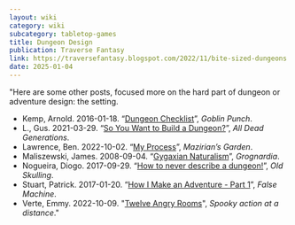 ```yaml
---
layout: wiki
category: wiki
subcategory: tabletop-games
title: Dungeon Design
publication: Traverse Fantasy
link: https://traversefantasy.blogspot.com/2022/11/bite-sized-dungeons.html
date: 2025-01-04
---
```


"Here are some other posts, focused more on the hard part of dungeon or adventure design: the setting.

* Kemp, Arnold. 2016-01-18. “[Dungeon Checklist](https://goblinpunch.blogspot.com/2016/01/dungeon-checklist.html)”, *Goblin Punch*.
* L., Gus. 2021-03-29. “[So You Want to Build a Dungeon?](https://alldeadgenerations.blogspot.com/2021/03/so-you-want-to-build-dungeon.html)”, *All Dead Generations*.
* Lawrence, Ben. 2022-10-02. “[My Process](http://maziriansgarden.blogspot.com/2022/10/my-process.html)”, *Mazirian’s Garden*.
* Maliszewski, James. 2008-09-04. “[Gygaxian Naturalism](https://grognardia.blogspot.com/2008/09/gygaxian-naturalism.html)”, *Grognardia*.
* Nogueira, Diogo. 2017-09-29. “[How to never describe a dungeon!](http://oldskulling.blogspot.com/2017/09/how-to-never-describe-dungeon.html)”, *Old Skulling*.
* Stuart, Patrick. 2017-01-20. “[How I Make an Adventure - Part 1](https://falsemachine.blogspot.com/2017/01/how-i-make-adventure-part-1.html)”, *False Machine*.
* Verte, Emmy. 2022-10-09. "[Twelve Angry Rooms](https://spooky.blot.im/twelve-room)", *Spooky action at a distance*."
